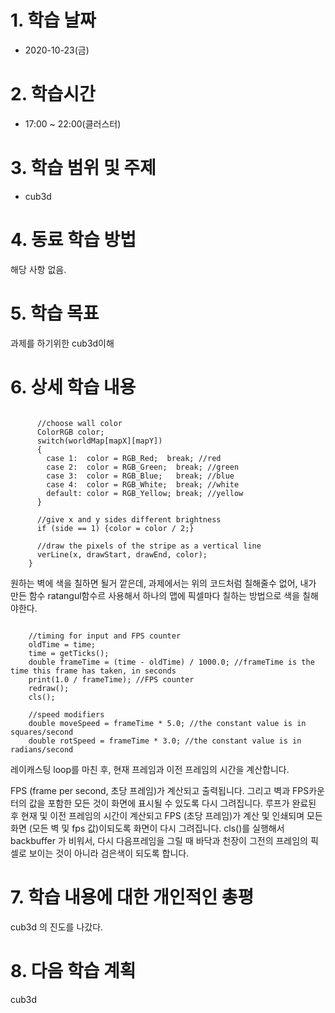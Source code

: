 # 1. 학습 날짜

* 2020-10-23(금)

# 2. 학습시간

* 17:00 ~ 22:00(클러스터)

# 3. 학습 범위 및 주제

* cub3d

# 4. 동료 학습 방법

해당 사항 없음.

# 5. 학습 목표

과제를 하기위한 cub3d이해

# 6. 상세 학습 내용
<pre><code>
      //choose wall color
      ColorRGB color;
      switch(worldMap[mapX][mapY])
      {
        case 1:  color = RGB_Red;  break; //red
        case 2:  color = RGB_Green;  break; //green
        case 3:  color = RGB_Blue;   break; //blue
        case 4:  color = RGB_White;  break; //white
        default: color = RGB_Yellow; break; //yellow
      }

      //give x and y sides different brightness
      if (side == 1) {color = color / 2;}

      //draw the pixels of the stripe as a vertical line
      verLine(x, drawStart, drawEnd, color);
    }
</pre></code>
원하는 벽에 색을 칠하면 될거 깥은데, 과제에서는 위의 코드처럼 칠해줄수 없어, 내가 만든 함수 ratangul함수르 사용해서 하나의 맵에 픽셀마다 칠하는 방법으로 색을 칠해야한다. 

<pre><code>
    //timing for input and FPS counter
    oldTime = time;
    time = getTicks();
    double frameTime = (time - oldTime) / 1000.0; //frameTime is the time this frame has taken, in seconds
    print(1.0 / frameTime); //FPS counter
    redraw();
    cls();

    //speed modifiers
    double moveSpeed = frameTime * 5.0; //the constant value is in squares/second
    double rotSpeed = frameTime * 3.0; //the constant value is in radians/second
</pre></code>

레이캐스팅 loop를 마친 후, 현재 프레임과 이전 프레임의 시간을 계산합니다.

FPS (frame per second, 초당 프레임)가 계산되고 출력됩니다. 그리고
벽과 FPS카운터의 값을 포함한 모든 것이 화면에 표시될 수 있도록 다시 그려집니다. 루프가 완료된 후 현재 및 이전 프레임의 시간이 계산되고 FPS (초당 프레임)가 계산 및 인쇄되며 모든 화면 (모든 벽 및 fps 값)이되도록 화면이 다시 그려집니다.
cls()를 실행해서 backbuffer 가 비워서, 다시 다음프레임을 그릴 때 바닥과 천장이 그전의 프레임의 픽셀로 보이는 것이 아니라 검은색이 되도록 합니다.

 
# 7. 학습 내용에 대한 개인적인 총평
cub3d 의 진도를 나갔다. 

# 8. 다음 학습 계획
cub3d
